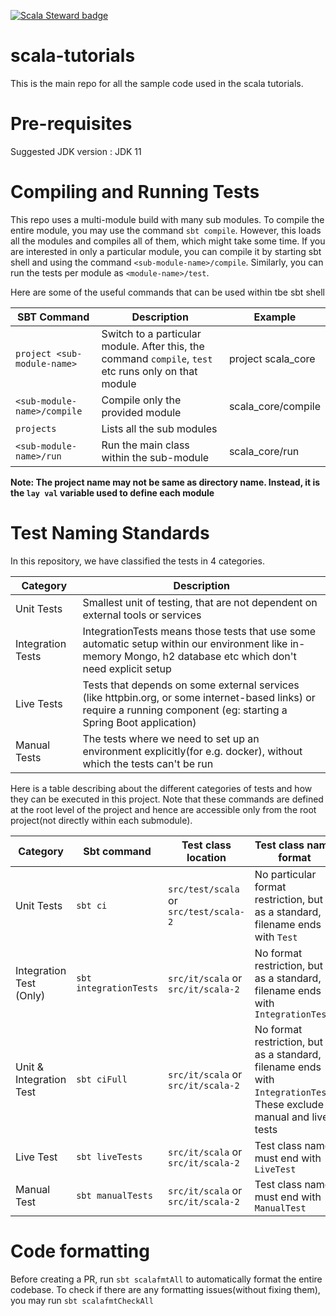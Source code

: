 [![Scala Steward badge](https://img.shields.io/badge/Scala_Steward-helping-blue.svg?style=flat&logo=data:image/png;base64,iVBORw0KGgoAAAANSUhEUgAAAA4AAAAQCAMAAAARSr4IAAAAVFBMVEUAAACHjojlOy5NWlrKzcYRKjGFjIbp293YycuLa3pYY2LSqql4f3pCUFTgSjNodYRmcXUsPD/NTTbjRS+2jomhgnzNc223cGvZS0HaSD0XLjbaSjElhIr+AAAAAXRSTlMAQObYZgAAAHlJREFUCNdNyosOwyAIhWHAQS1Vt7a77/3fcxxdmv0xwmckutAR1nkm4ggbyEcg/wWmlGLDAA3oL50xi6fk5ffZ3E2E3QfZDCcCN2YtbEWZt+Drc6u6rlqv7Uk0LdKqqr5rk2UCRXOk0vmQKGfc94nOJyQjouF9H/wCc9gECEYfONoAAAAASUVORK5CYII=)](https://scala-steward.org)

# scala-tutorials
This is the main repo for all the sample code used in the scala tutorials.

# Pre-requisites
Suggested JDK version : JDK 11

# Compiling and Running Tests
This repo uses a multi-module build with many sub modules.
To compile the entire module, you may use the command `sbt compile`. However, this loads all the modules and compiles all of them, which might take some time.
If you are interested in only a particular module, you can compile it by starting sbt shell and using the command `<sub-module-name>/compile`.
Similarly, you can run the tests per module as `<module-name>/test`. 

Here are some of the useful commands that can be used within tbe sbt shell

| SBT Command                 | Description                                                                                           | Example            |
|-----------------------------|-------------------------------------------------------------------------------------------------------|--------------------|
| `project <sub-module-name>` | Switch to a particular module. After this, the command `compile`, `test` etc runs only on that module | project scala_core |
| `<sub-module-name>/compile` | Compile only the provided module | scala_core/compile |
| `projects`                  | Lists all the sub modules |                    |
| `<sub-module-name>/run`      | Run the main class within the sub-module | scala_core/run |        

**Note: The project name may not be same as directory name. Instead, it is the `lay val` variable used to define each module**

# Test Naming Standards
In this repository, we have classified the tests in 4 categories. 

| Category | Description                                                                                                                                                   |
| -- |---------------------------------------------------------------------------------------------------------------------------------------------------------------|
| Unit Tests | Smallest unit of testing, that are not dependent on external tools or services                                                                                |
| Integration Tests | IntegrationTests means those tests that use some automatic setup within our environment like in-memory Mongo, h2 database etc which don't need explicit setup |
| Live Tests | Tests that depends on some external services (like httpbin.org, or some internet-based links) or require a running component (eg: starting a Spring Boot application)                                                                 |
| Manual Tests | The tests where we need to set up an environment explicitly(for e.g. docker), without which the tests can't be run                                             |


Here is a table describing about the different categories of tests and how they can be executed in this project.
Note that these commands are defined at the root level of the project and hence are accessible only from the root project(not directly within each submodule).

| Category                | Sbt command       | Test class location                    | Test class name format                                                                                                  |
|-------------------------|-------------------|----------------------------------------|-------------------------------------------------------------------------------------------------------------------------|
| Unit Tests              | `sbt ci`           | `src/test/scala` or `src/test/scala-2` | No particular format restriction, but as a standard, filename ends with `Test`                                          |
| Integration Test (Only) | `sbt integrationTests`     | `src/it/scala` or `src/it/scala-2` | No format restriction, but as a standard, filename ends with `IntegrationTest`                                          |
| Unit & Integration Test | `sbt ciFull`     | `src/it/scala` or `src/it/scala-2` | No format restriction, but as a standard, filename ends with `IntegrationTest`. These exclude manual and live tests |
| Live Test               | `sbt liveTests`   | `src/it/scala` or `src/it/scala-2` | Test class name must end with `LiveTest`                                                                                |
| Manual Test             | `sbt manualTests` | `src/it/scala` or `src/it/scala-2` | Test class name must end with `ManualTest`                                                                              |

# Code formatting

Before creating a PR, run `sbt scalafmtAll` to automatically format the entire codebase. To check if there are any formatting issues(without fixing them), you may run `sbt scalafmtCheckAll` 
